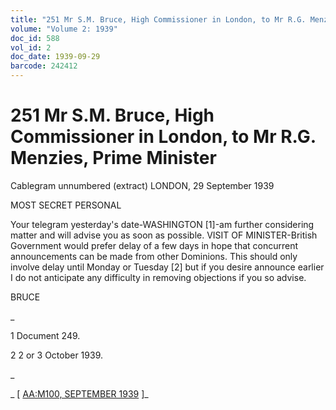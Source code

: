 ```yaml
---
title: "251 Mr S.M. Bruce, High Commissioner in London, to Mr R.G. Menzies, Prime Minister"
volume: "Volume 2: 1939"
doc_id: 588
vol_id: 2
doc_date: 1939-09-29
barcode: 242412
---
```


# 251 Mr S.M. Bruce, High Commissioner in London, to Mr R.G. Menzies, Prime Minister

Cablegram unnumbered (extract) LONDON, 29 September 1939

MOST SECRET PERSONAL

Your telegram yesterday's date-WASHINGTON [1]-am further considering matter and will advise you as soon as possible. VISIT OF MINISTER-British Government would prefer delay of a few days in hope that concurrent announcements can be made from other Dominions. This should only involve delay until Monday or Tuesday [2] but if you desire announce earlier I do not anticipate any difficulty in removing objections if you so advise.

BRUCE 

_

1 Document 249.

2 2 or 3 October 1939.

_

_ [ [AA:M100, SEPTEMBER 1939](http://www.naa.gov.au/cgi-bin/Search?O=I&Number=242412) ]_
